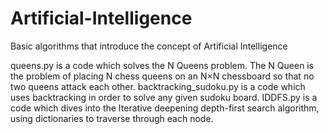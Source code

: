 # Artificial-Intelligence
Basic algorithms that introduce the concept of Artificial Intelligence

queens.py is a code which solves the N Queens problem. The N Queen is the problem of placing N chess queens on an N×N chessboard so that no two queens attack each other.
backtracking_sudoku.py is a code which uses backtracking in order to solve any given sudoku board.
IDDFS.py is a code which dives into the Iterative deepening depth-first search algorithm, using dictionaries to traverse through each node.
